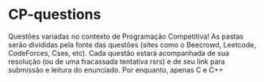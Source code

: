 # CP-questions
Questões variadas no contexto de Programação Competitiva!
As pastas serão divididas pela fonte das questões (sites como o Beecrowd, Leetcode, CodeForces, Cses, etc).
Cada questão estará acompanhada de sua resolução (ou de uma fracassada tentativa rsrs) e de seu link para submissão e leitura do enunciado.
Por enquanto, apenas C e C++
